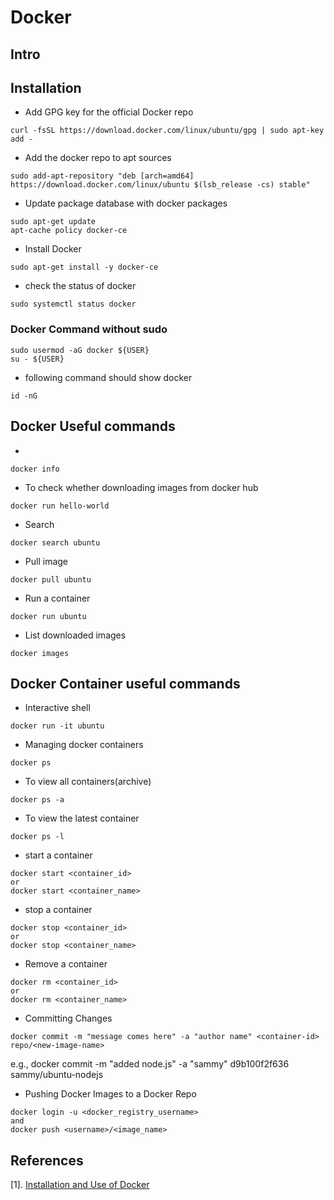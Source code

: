# Docker

## Intro

## Installation
* Add GPG key for the official Docker repo
```
curl -fsSL https://download.docker.com/linux/ubuntu/gpg | sudo apt-key add -
```
* Add the docker repo to apt sources
```
sudo add-apt-repository "deb [arch=amd64] https://download.docker.com/linux/ubuntu $(lsb_release -cs) stable"
```
* Update package database with docker packages
```
sudo apt-get update
apt-cache policy docker-ce
```
* Install Docker
```
sudo apt-get install -y docker-ce
```
* check the status of docker
```
sudo systemctl status docker
```
### Docker Command without sudo
```
sudo usermod -aG docker ${USER}
su - ${USER}
```
* following command should show docker 
```
id -nG
```

## Docker Useful commands
* 
```
docker info
```
* To check whether downloading images from docker hub
```
docker run hello-world
```
* Search 
```
docker search ubuntu
```
* Pull image
```
docker pull ubuntu
```
* Run a container
```
docker run ubuntu
```
* List downloaded images
```
docker images
```
## Docker Container useful commands
* Interactive shell
```
docker run -it ubuntu
```
* Managing docker containers
```
docker ps
```
* To view all containers(archive)
```
docker ps -a
```
* To view the latest container
```
docker ps -l
```
* start a container
```
docker start <container_id>
or 
docker start <container_name>
```

* stop a container
```
docker stop <container_id>
or 
docker stop <container_name>
```

* Remove a container
```
docker rm <container_id>
or
docker rm <container_name>
```

* Committing Changes 
```
docker commit -m "message comes here" -a "author name" <container-id> repo/<new-image-name>
``` 
e.g.,
docker commit -m "added node.js" -a "sammy" d9b100f2f636 sammy/ubuntu-nodejs

* Pushing Docker Images to a Docker Repo
```
docker login -u <docker_registry_username>
and
docker push <username>/<image_name>
```


## References
[1]. [Installation and Use of Docker](https://www.digitalocean.com/community/tutorials/how-to-install-and-use-docker-on-ubuntu-16-04)

